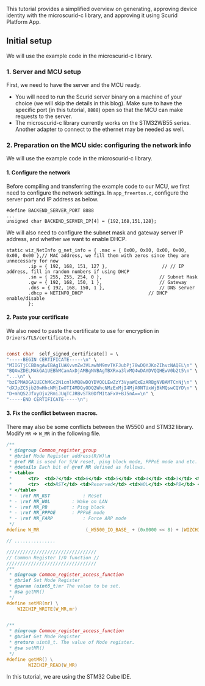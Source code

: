 This tutorial provides a simplified overview on generating, approving device identity with the microscurid-c library, and approving it using Scurid Platform App.

## Initial setup

We will use the example code in the microscurid-c library.

### 1. Server and MCU setup

First, we need to have the server and the MCU ready.

- You will need to run the Scurid server binary on a machine of your choice (we will skip the details in this blog). Make sure to have the specific port (in this tutorial, `8888`) open so that the MCU can make requests to the server.
- The microscurid-c library currently works on the STM32WB55 series. Another adapter to connect to the ethernet may be needed as well.

### 2. Preparation on the MCU side: configuring the network info

We will use the example code in the microscurid-c library.

#### 1. Configure the network

Before compiling and transferring the example code to our MCU, we first need to configure the network settings. In `app_freertos.c`, configure the server port and IP address as below.

```
#define BACKEND_SERVER_PORT 8888
...
unsigned char BACKEND_SERVER_IP[4] = {192,168,151,128};
```

We will also need to configure the subnet mask and gateway server IP address, and whether we want to enable DHCP.

```
static wiz_NetInfo g_net_info = { .mac = { 0x00, 0x00, 0x00, 0x00, 0x00, 0x00 },// MAC address, we fill them with zeros since they are unnecessary for now
		.ip = { 192, 168, 151, 127 },                    // // IP address, fill in random numbers if using DHCP
		.sn = { 255, 255, 254, 0 },                    	// Subnet Mask
		.gw = { 192, 168, 150, 1 },                     // Gateway
		.dns = { 192, 168, 150, 1 },                    // DNS server
		.dhcp = NETINFO_DHCP                       	// DHCP enable/disable
		};
```

#### 2. Paste your certificate

We also need to paste the certificate to use for encryption in `Drivers/TLS/certificate.h`.

```Drivers/TLS/certificate.h

const char	self_signed_certificate[] =	\
"-----BEGIN CERTIFICATE-----\n" \
"MIIGTjCCBDagAwIBAgIUAKvvmZw3VLawhM9mvTKFJubPj78wDQYJKoZIhvcNAQEL\n" \
"BQAwZDELMAkGA1UEBhMCanAxDjAMBgNVBAgTBXRva3lvMQ4wDAYDVQQHEwV0b2t5\n" \
"...\n" \
"bzEPMA0GA1UEChMGc2N1cmlkMQ8wDQYDVQQLEwZzY3VyaWQxEzARBgNVBAMTCnNj\n" \
"dXJpZC5jb20wHhcNMjIwOTI4MDQyODQ2WhcNMzExMjI4MjA0NTUxWjBkMQswCQYD\n" \
"D+mhQS2JfxyOjx2RmiJUqTCJRBvSTk0DfMItaFxV+BJ5nA==\n" \
"-----END CERTIFICATE-----\n";

```

#### 3. Fix the conflict between macros.

There may also be some conflicts between the W5500 and STM32 library.
Modify `MR` => `W_MR` in the following file.

```/p-nucleo-wb55/Middlewares/ioLibrary_Driver/Ethernet/W5500/w5500.h
/**
 * @ingroup Common_register_group
 * @brief Mode Register address(R/W)\n
 * @ref MR is used for S/W reset, ping block mode, PPPoE mode and etc.
 * @details Each bit of @ref MR defined as follows.
 * <table>
 * 		<tr>  <td>7</td> <td>6</td> <td>5</td> <td>4</td> <td>3</td> <td>2</td> <td>1</td> <td>0</td>   </tr>
 * 		<tr>  <td>RST</td> <td>Reserved</td> <td>WOL</td> <td>PB</td> <td>PPPoE</td> <td>Reserved</td> <td>FARP</td> <td>Reserved</td> </tr>
 * </table>
 * - \ref MR_RST		 	: Reset
 * - \ref MR_WOL       	: Wake on LAN
 * - \ref MR_PB         : Ping block
 * - \ref MR_PPPOE      : PPPoE mode
 * - \ref MR_FARP			: Force ARP mode
 */
#define W_MR                 (_W5500_IO_BASE_ + (0x0000 << 8) + (WIZCHIP_CREG_BLOCK << 3))

// ...............

/////////////////////////////////
// Common Register I/O function //
/////////////////////////////////
/**
 * @ingroup Common_register_access_function
 * @brief Set Mode Register
 * @param (uint8_t)mr The value to be set.
 * @sa getMR()
 */
#define setMR(mr) \
	WIZCHIP_WRITE(W_MR,mr)


/**
 * @ingroup Common_register_access_function
 * @brief Get Mode Register
 * @return uint8_t. The value of Mode register.
 * @sa setMR()
 */
#define getMR() \
		WIZCHIP_READ(W_MR)
```

In this tutorial, we are using the STM32 Cube IDE.
